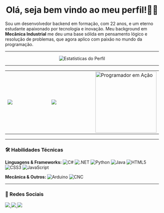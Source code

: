 <h1 align= center>Olá, seja bem vindo ao meu perfil!👋🏼</h1>

Sou um desenvolvedor backend em formação, com 22 anos, e um eterno estudante apaixonado por tecnologia e inovação. Meu background em **Mecânica Industrial** me deu uma base sólida em pensamento lógico e resolução de problemas, que agora aplico com paixão no mundo da programação.

---

<div align="center">
  
  ![Estatísticas do Perfil](http://github-profile-summary-cards.vercel.app/api/cards/profile-details?username=icarofranklin&theme=radical)
</div>

---

<div align="center">
  <table>
    <tr>
      <td width="33%">
        <img src="http://github-profile-summary-cards.vercel.app/api/cards/stats?username=icarofranklin&theme=radical">
      </td>
      <td width="33%">
        <img src="http://github-profile-summary-cards.vercel.app/api/cards/repos-per-language?username=icarofranklin&theme=radical">
      </td>
      <td width="33%">
        <img src="https://media3.giphy.com/media/v1.Y2lkPTc5MGI3NjExNWIzemo2d2pmdnVvNG9oZWZrd3l3djRwaTdxb3V4aTI5bmZpYXQzdyZlcD12MV9pbnRlcm5hbF9naWZfYnlfaWQmY3Q9Zw/bGgsc5mWoryfgKBx1u/giphy.gif" alt="Programador em Ação" width="200">
      </td>
    </tr>
  </table>
</div>


---

### 🛠️ Habilidades Técnicas

**Linguagens & Frameworks:**
![C#](https://img.shields.io/badge/C%23-239120?style=flat-square&logo=c-sharp&logoColor=white)
![.NET](https://img.shields.io/badge/.NET-512BD4?style=flat-square&logo=dotnet&logoColor=white)
![Python](https://img.shields.io/badge/Python-3776AB?logo=python&logoColor=white)
![Java](https://img.shields.io/badge/Java-007396?logo=java&logoColor=white)
![HTML5](https://img.shields.io/badge/HTML5-E34F26?logo=html5&logoColor=white)
![CSS3](https://img.shields.io/badge/CSS3-1572B6?logo=css3&logoColor=white)
![JavaScript](https://img.shields.io/badge/JavaScript-F7DF1E?logo=javascript&logoColor=black)

**Mecânica & Outros:**
![Arduino](https://img.shields.io/badge/Arduino-00979D?logo=arduino&logoColor=white)
![CNC](https://img.shields.io/badge/CNC-2C3E50?logo=data-studio&logoColor=white)

---

### 📱 Redes Sociais

<a href="https://www.linkedin.com/in/icaro-franklin079/" target="_blank">
    <img src="https://img.shields.io/badge/-LinkedIn-0077B5?style=flat-square&logo=linkedin&logoColor=white">
  </a>
  <a href="https://www.youtube.com/@icarofranklin79" target="_blank">
    <img src="https://img.shields.io/badge/YouTube-FF0000?style=flat-square&logo=youtube&logoColor=white">
  </a>
  <a href="https://www.instagram.com/dev_icaro/" target="_blank">
    <img src="https://img.shields.io/badge/-Instagram-E4405F?style=flat-square&logo=instagram&logoColor=white">
  </a>
</div>
